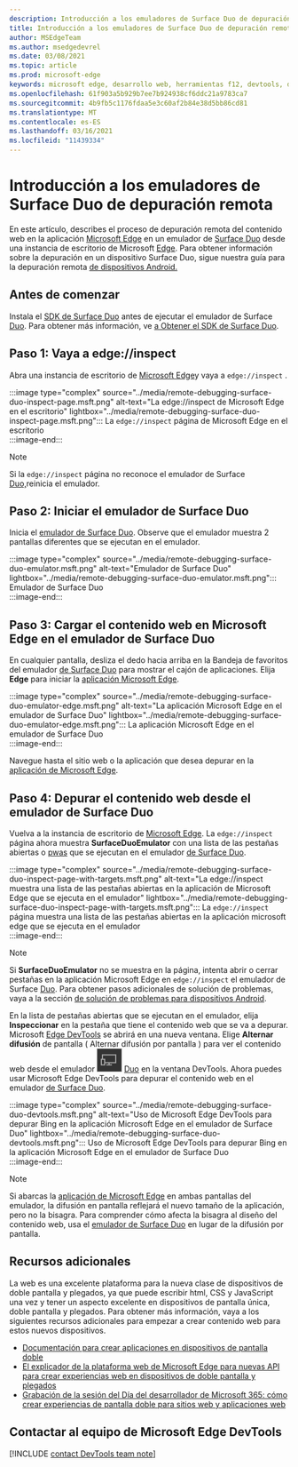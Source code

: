 ```yaml
---
description: Introducción a los emuladores de Surface Duo de depuración remota.
title: Introducción a los emuladores de Surface Duo de depuración remota
author: MSEdgeTeam
ms.author: msedgedevrel
ms.date: 03/08/2021
ms.topic: article
ms.prod: microsoft-edge
keywords: microsoft edge, desarrollo web, herramientas f12, devtools, depuración remota, android, surface duo
ms.openlocfilehash: 61f903a5b929b7ee7b924938cf6ddc21a9783ca7
ms.sourcegitcommit: 4b9fb5c1176fdaa5e3c60af2b84e38d5bb86cd81
ms.translationtype: MT
ms.contentlocale: es-ES
ms.lasthandoff: 03/16/2021
ms.locfileid: "11439334"
---
```

# <a name="get-started-with-remote-debugging-surface-duo-emulators"></a>Introducción a los emuladores de Surface Duo de depuración remota  

En este artículo, describes el proceso de depuración remota del contenido web en la aplicación [Microsoft Edge][GooglePlayStoreAppsComMicrosoftEmmx] en un emulador de [Surface Duo][MicrosoftSurfaceDevicesSurfaceDuo] desde una instancia de escritorio de Microsoft [Edge][MicrosoftEdge].  Para obtener información sobre la depuración en un dispositivo Surface Duo, sigue nuestra guía para la depuración remota [de dispositivos Android.][DevtoolsRemoteDebuggingMain]  

## <a name="before-you-begin"></a>Antes de comenzar

Instala el [SDK de Surface Duo][MicrosoftDownload100847] antes de ejecutar el emulador de Surface [Duo][DualScreenAndroidUseEmulator].  Para obtener más información, ve [a Obtener el SDK de Surface Duo][DualScreenAndroidGetDuoSdk].  

## <a name="step-1-navigate-to-edgeinspect"></a>Paso 1: Vaya a edge://inspect  

Abra una instancia de escritorio de [Microsoft Edge][MicrosoftEdge]y vaya a `edge://inspect` .  

:::image type="complex" source="../media/remote-debugging-surface-duo-inspect-page.msft.png" alt-text="La edge://inspect de Microsoft Edge en el escritorio" lightbox="../media/remote-debugging-surface-duo-inspect-page.msft.png":::
   La `edge://inspect` página de Microsoft Edge en el escritorio  
:::image-end:::

> [!NOTE]
> Si la `edge://inspect` página no reconoce el emulador de Surface [Duo,][DualScreenAndroidUseEmulator]reinicia el emulador.  

## <a name="step-2-launch-the-surface-duo-emulator"></a>Paso 2: Iniciar el emulador de Surface Duo  

Inicia el [emulador de Surface Duo][DualScreenAndroidUseEmulator].  Observe que el emulador muestra 2 pantallas diferentes que se ejecutan en el emulador.  

:::image type="complex" source="../media/remote-debugging-surface-duo-emulator.msft.png" alt-text="Emulador de Surface Duo" lightbox="../media/remote-debugging-surface-duo-emulator.msft.png":::
   Emulador de Surface Duo  
:::image-end:::  

## <a name="step-3-load-your-web-content-in-microsoft-edge-on-the-surface-duo-emulator"></a>Paso 3: Cargar el contenido web en Microsoft Edge en el emulador de Surface Duo  

En cualquier pantalla, desliza el dedo hacia arriba en la Bandeja de favoritos del emulador [de Surface Duo][DualScreenAndroidUseEmulator] para mostrar el cajón de aplicaciones.  Elija **Edge** para iniciar la [aplicación Microsoft Edge][GooglePlayStoreAppsComMicrosoftEmmx].  

:::image type="complex" source="../media/remote-debugging-surface-duo-emulator-edge.msft.png" alt-text="La aplicación Microsoft Edge en el emulador de Surface Duo" lightbox="../media/remote-debugging-surface-duo-emulator-edge.msft.png":::
   La aplicación Microsoft Edge en el emulador de Surface Duo  
:::image-end:::  

Navegue hasta el sitio web o la aplicación que desea depurar en la [aplicación de Microsoft Edge][GooglePlayStoreAppsComMicrosoftEmmx].  

## <a name="step-4-debug-your-web-content-from-the-surface-duo-emulator"></a>Paso 4: Depurar el contenido web desde el emulador de Surface Duo  

Vuelva a la instancia de escritorio de [Microsoft Edge][MicrosoftEdge].  La `edge://inspect` página ahora muestra **SurfaceDuoEmulator** con una lista de las pestañas abiertas o [pwas][ProgressiveWebAppsIndex] que se ejecutan en el emulador [de Surface Duo][DualScreenAndroidUseEmulator].  

:::image type="complex" source="../media/remote-debugging-surface-duo-inspect-page-with-targets.msft.png" alt-text="La edge://inspect muestra una lista de las pestañas abiertas en la aplicación de Microsoft Edge que se ejecuta en el emulador" lightbox="../media/remote-debugging-surface-duo-inspect-page-with-targets.msft.png":::
   La `edge://inspect` página muestra una lista de las pestañas abiertas en la aplicación microsoft edge que se ejecuta en el emulador  
:::image-end:::  

> [!NOTE]
> Si **SurfaceDuoEmulator** no se muestra en la página, intenta abrir o cerrar pestañas en la aplicación Microsoft Edge en `edge://inspect` el emulador de Surface [Duo][DualScreenAndroidUseEmulator]. [][GooglePlayStoreAppsComMicrosoftEmmx]  Para obtener pasos adicionales de solución de problemas, vaya a la sección [de solución de problemas para dispositivos Android][DevtoolsRemoteDebuggingIndexTroubleshootingDevtoolsIsNotDetectingAndroidDevice].  

En la lista de pestañas abiertas que se ejecutan en el emulador, elija **Inspeccionar** en la pestaña que tiene el contenido web que se va a depurar.  Microsoft [Edge DevTools][DevtoolsIndex] se abrirá en una nueva ventana.  Elige **Alternar difusión** de pantalla \( Alternar difusión por pantalla \) para ver el contenido web desde el emulador ![ de Surface ](../media/toggle-screencast-icon.msft.png) [Duo][DualScreenAndroidUseEmulator] en la ventana DevTools.  Ahora puedes usar Microsoft Edge DevTools para depurar el contenido web en el emulador [de Surface Duo][DualScreenAndroidUseEmulator].  

:::image type="complex" source="../media/remote-debugging-surface-duo-devtools.msft.png" alt-text="Uso de Microsoft Edge DevTools para depurar Bing en la aplicación Microsoft Edge en el emulador de Surface Duo" lightbox="../media/remote-debugging-surface-duo-devtools.msft.png":::
   Uso de Microsoft Edge DevTools para depurar Bing en la aplicación Microsoft Edge en el emulador de Surface Duo  
:::image-end:::  

> [!NOTE]
> Si abarcas la [aplicación de Microsoft Edge][GooglePlayStoreAppsComMicrosoftEmmx] en ambas pantallas del emulador, la difusión en pantalla reflejará el nuevo tamaño de la aplicación, pero no la bisagra.  Para comprender cómo afecta la bisagra al diseño del contenido web, usa el [emulador de Surface Duo][DualScreenAndroidUseEmulator] en lugar de la difusión por pantalla.  

## <a name="additional-resources"></a>Recursos adicionales  

La web es una excelente plataforma para la nueva clase de dispositivos de doble pantalla y plegados, ya que puede escribir html, CSS y JavaScript una vez y tener un aspecto excelente en dispositivos de pantalla única, doble pantalla y plegados.  Para obtener más información, vaya a los siguientes recursos adicionales para empezar a crear contenido web para estos nuevos dispositivos.  

*   [Documentación para crear aplicaciones en dispositivos de pantalla doble][DualScreenIndex]  
*   [El explicador de la plataforma web de Microsoft Edge para nuevas API para crear experiencias web en dispositivos de doble pantalla y plegados][GithubMicrosoftedgeMsedgeexplainersFoldablesExplainer]  
*   [Grabación de la sesión del Día del desarrollador de Microsoft 365: cómo crear experiencias de pantalla doble para sitios web y aplicaciones web][YoutubeDxrzwsqxpvc]  

## <a name="getting-in-touch-with-the-microsoft-edge-devtools-team"></a>Contactar al equipo de Microsoft Edge DevTools  

[!INCLUDE [contact DevTools team note](../includes/contact-devtools-team-note.md)]  

<!-- links -->  

[DevtoolsIndex]: ../index.md "Herramientas de desarrollo de Microsoft Edge (Chromium) | Microsoft Docs"  
[ProgressiveWebAppsIndex]: ../../progressive-web-apps-chromium/index.md "Aplicaciones web progresivas en Windows | Microsoft Docs"  
[DevtoolsRemoteDebuggingMain]: ./index.md "Introducción a la depuración remota de dispositivos Android | Microsoft Docs"  
[DevtoolsRemoteDebuggingIndexTroubleshootingDevtoolsIsNotDetectingAndroidDevice]: ./index.md#troubleshooting-devtools-is-not-detecting-the-android-device "Solución de problemas: DevTools no detecta el dispositivo Android: introducción a la depuración remota de dispositivos Android | Microsoft Docs"  

[DualScreenIndex]: /dual-screen/index "Crear aplicaciones para dispositivos de pantalla doble | Microsoft Docs"  
[DualScreenAndroidUseEmulator]: /dual-screen/android/use-emulator "Usa el emulador de Surface DUo | Microsoft Docs"  
[DualScreenAndroidGetDuoSdk]: /dual-screen/android/get-duo-sdk "Obtener el SDK de Surface Duo | Microsoft Docs"  

[MicrosoftEdge]: https://www.microsoft.com/edge "Presentación del nuevo Microsoft Edge"  
[MicrosoftSurfaceDevicesSurfaceDuo]: https://www.microsoft.com/surface/devices/surface-duo "El nuevo surface duo | Microsoft Surface"  
[MicrosoftDownload100847]: https://www.microsoft.com/download/details.aspx?id=100847 "Descargar Surface Duo SDK Preview Release | Centro de descarga de Microsoft"  

[GooglePlayStoreAppsComMicrosoftEmmx]: https://play.google.com/store/apps/details?id=com.microsoft.emmx "Microsoft Edge: Explorador web | GooglePlay"  

[GithubMicrosoftedgeMsedgeexplainersFoldablesExplainer]: https://github.com/MicrosoftEdge/MSEdgeExplainers/blob/master/Foldables/explainer.md "Primitivos de plataforma web para experiencias ilustradas en dispositivos plegables: MicrosoftEdge/MSEdgeExplainers | GitHub"  

[YoutubeDxrzwsqxpvc]: https://youtu.be/DXrZWsqXPVc "Cómo crear experiencias de pantalla doble para el sitio web y las aplicaciones web | YouTube"  

